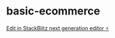# basic-ecommerce

[Edit in StackBlitz next generation editor ⚡️](https://stackblitz.com/~/github.com/JoelAngelCV/basic-ecommerce)